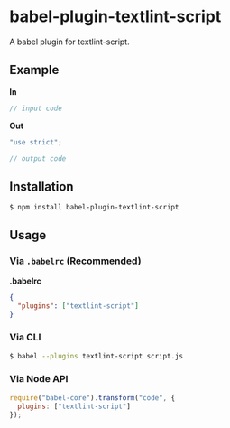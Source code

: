 # babel-plugin-textlint-script

A babel plugin for textlint-script.

## Example

**In**

```js
// input code
```

**Out**

```js
"use strict";

// output code
```

## Installation

```sh
$ npm install babel-plugin-textlint-script
```

## Usage

### Via `.babelrc` (Recommended)

**.babelrc**

```json
{
  "plugins": ["textlint-script"]
}
```

### Via CLI

```sh
$ babel --plugins textlint-script script.js
```

### Via Node API

```javascript
require("babel-core").transform("code", {
  plugins: ["textlint-script"]
});
```
